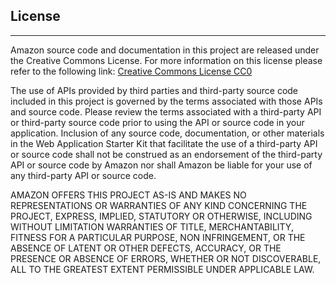 ## License
-------------------
Amazon source code and documentation in this project are released under the Creative Commons License.  For more information on this license please refer to the following link: [Creative Commons License CC0](http://creativecommons.org/publicdomain/zero/1.0/)

The use of APIs provided by third parties and third-party source code included in this project is governed by the terms associated with those APIs and source code.  Please review the terms associated with a third-party API or third-party source code prior to using the API or source code in your application. Inclusion of any source code, documentation, or other materials in the Web Application Starter Kit that facilitate the use of a third-party API or source code shall not be construed as an endorsement of the third-party API or source code by Amazon nor shall Amazon be liable for your use of any third-party API or source code.

AMAZON OFFERS THIS PROJECT AS-IS AND MAKES NO REPRESENTATIONS OR WARRANTIES OF ANY KIND CONCERNING THE PROJECT, EXPRESS, IMPLIED, STATUTORY OR OTHERWISE, INCLUDING WITHOUT LIMITATION WARRANTIES OF TITLE, MERCHANTABILITY, FITNESS FOR A PARTICULAR PURPOSE, NON INFRINGEMENT, OR THE ABSENCE OF LATENT OR OTHER DEFECTS, ACCURACY, OR THE PRESENCE OR ABSENCE OF ERRORS, WHETHER OR NOT DISCOVERABLE, ALL TO THE GREATEST EXTENT PERMISSIBLE UNDER APPLICABLE LAW.
